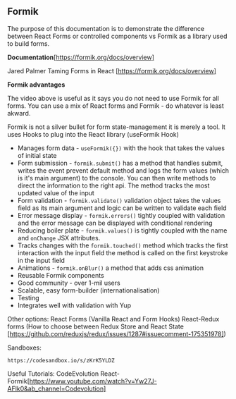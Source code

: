 ## Formik 

The purpose of this documentation is to demonstrate the difference between React Forms or controlled components vs Formik as a library used to build forms.

__Documentation__[https://formik.org/docs/overview]

Jared Palmer Taming Forms in React [https://formik.org/docs/overview]

__Formik advantages__

The video above is useful as it says you do not need to use Formik for all forms. You can use a mix of React forms and Formik - do whatever is least akward.

Formik is not a silver bullet for form state-management it is merely a tool. It uses Hooks to plug into the React library (useFormik Hook)

- Manages form data - ```useFormik({})``` with the hook that takes the values of initial state 
- Form submission - ```formik.submit()``` has a method that handles submit, writes the event prevent default method and logs the form values (which is it's main argument) to the console. You can then write methods to direct the information to the right api. The method tracks the most updated value of the input
- Form validation - ```formik.validate()``` validation object takes the values field as its main argument and logic can be written to validate each field
- Error message display - ```formik.errors()``` tightly coupled with validation and the error message can be displayed with conditional rendering
- Reducing boiler plate - ```formik.values()``` is tightly coupled with the name and ```onChange``` JSX attributes.
- Tracks changes with the ```formik.touched()``` method which tracks the first interaction with the input field the method is called on the first keystroke in the input field
- Animations - ```formik.onBlur()``` a method that adds css animation
- Reusable Formik components
- Good community - over 1-mil users
- Scalable, easy form-builder (internationalisation)
- Testing
- Integrates well with validation with Yup

Other options:
React Forms (Vanilla React and Form Hooks)
React-Redux forms (How to choose between Redux Store and React State [https://github.com/reduxjs/redux/issues/1287#issuecomment-175351978])



Sandboxes:

```
https://codesandbox.io/s/zKrK5YLDZ
```

Useful Tutorials:
CodeEvolution React-Formik[https://www.youtube.com/watch?v=Yw27J-AFlk0&ab_channel=Codevolution]